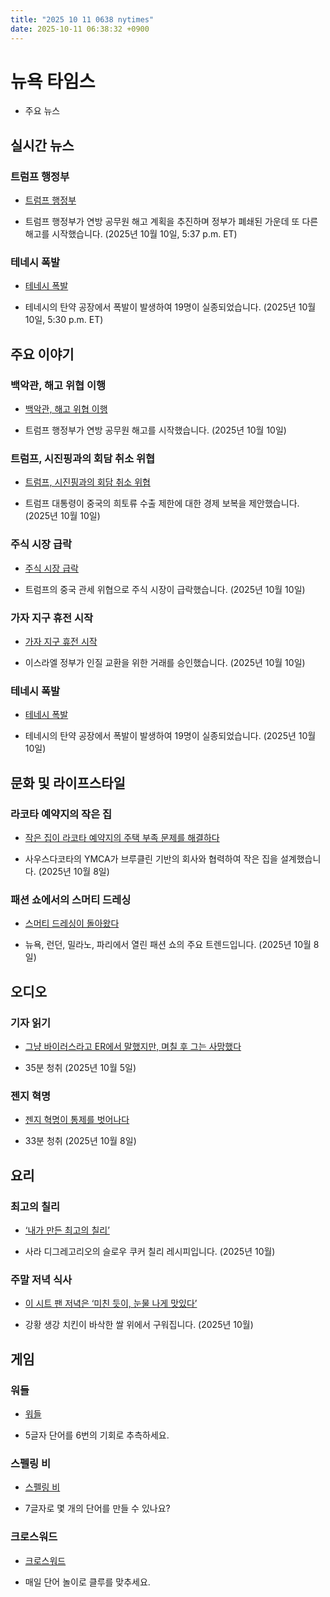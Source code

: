 ```yaml
---
title: "2025 10 11 0638 nytimes"
date: 2025-10-11 06:38:32 +0900
---
```


# 뉴욕 타임스
- 주요 뉴스

## 실시간 뉴스

### 트럼프 행정부
- [트럼프 행정부](https://www.nytimes.com/live/2025/10/10/us/trump-news)
  
- 트럼프 행정부가 연방 공무원 해고 계획을 추진하며 정부가 폐쇄된 가운데 또 다른 해고를 시작했습니다. (2025년 10월 10일, 5:37 p.m. ET)
### 테네시 폭발
- [테네시 폭발](https://www.nytimes.com/live/2025/10/10/us/explosion-tennessee)
  
- 테네시의 탄약 공장에서 폭발이 발생하여 19명이 실종되었습니다. (2025년 10월 10일, 5:30 p.m. ET)
## 주요 이야기

### 백악관, 해고 위협 이행
- [백악관, 해고 위협 이행](https://www.nytimes.com/live/2025/10/10/us/trump-news)
  
- 트럼프 행정부가 연방 공무원 해고를 시작했습니다. (2025년 10월 10일)
### 트럼프, 시진핑과의 회담 취소 위협
- [트럼프, 시진핑과의 회담 취소 위협](https://www.nytimes.com/2025/10/10/us/politics/trump-xi-china-tariffs-rare-earth.html)
  
- 트럼프 대통령이 중국의 희토류 수출 제한에 대한 경제 보복을 제안했습니다. (2025년 10월 10일)
### 주식 시장 급락
- [주식 시장 급락](https://www.nytimes.com/2025/10/10/business/stock-market-trump-tariffs.html)
  
- 트럼프의 중국 관세 위협으로 주식 시장이 급락했습니다. (2025년 10월 10일)
### 가자 지구 휴전 시작
- [가자 지구 휴전 시작](https://www.nytimes.com/2025/10/10/world/middleeast/gaza-cease-fire-israel-hamas.html)
  
- 이스라엘 정부가 인질 교환을 위한 거래를 승인했습니다. (2025년 10월 10일)
### 테네시 폭발
- [테네시 폭발](https://www.nytimes.com/live/2025/10/10/us/explosion-tennessee)
  
- 테네시의 탄약 공장에서 폭발이 발생하여 19명이 실종되었습니다. (2025년 10월 10일)
## 문화 및 라이프스타일

### 라코타 예약지의 작은 집
- [작은 집이 라코타 예약지의 주택 부족 문제를 해결하다](https://www.nytimes.com/2025/10/08/realestate/lakota-tiny-homes-housing-shortage.html)
  
- 사우스다코타의 YMCA가 브루클린 기반의 회사와 협력하여 작은 집을 설계했습니다. (2025년 10월 8일)
### 패션 쇼에서의 스머티 드레싱
- [스머티 드레싱이 돌아왔다](https://www.nytimes.com/2025/10/08/t-magazine/fashion-shows-miu-miu-prada-tradwife-smutty.html)
  
- 뉴욕, 런던, 밀라노, 파리에서 열린 패션 쇼의 주요 트렌드입니다. (2025년 10월 8일)
## 오디오

### 기자 읽기
- [그냥 바이러스라고 ER에서 말했지만, 며칠 후 그는 사망했다](https://www.nytimes.com/2025/10/05/well/sam-terblanche-virus-death-columbia.html)
  
- 35분 청취 (2025년 10월 5일)
### 젠지 혁명
- [젠지 혁명이 통제를 벗어나다](https://www.nytimes.com/2025/10/08/world/asia/nepal-gen-z-revolution.html)
  
- 33분 청취 (2025년 10월 8일)
## 요리

### 최고의 칠리
- [‘내가 만든 최고의 칠리’](https://cooking.nytimes.com/recipes/1019903-slow-cooker-chili)
  
- 사라 디그레고리오의 슬로우 쿠커 칠리 레시피입니다. (2025년 10월)
### 주말 저녁 식사
- [이 시트 팬 저녁은 ‘미친 듯이, 눈물 나게 맛있다’](https://cooking.nytimes.com/recipes/1025011-sheet-pan-turmeric-chicken-and-crispy-rice)
  
- 강황 생강 치킨이 바삭한 쌀 위에서 구워집니다. (2025년 10월)
## 게임

### 워들
- [워들](https://www.nytimes.com/games/wordle/index.html)
  
- 5글자 단어를 6번의 기회로 추측하세요.
### 스펠링 비
- [스펠링 비](https://www.nytimes.com/puzzles/spelling-bee)
  
- 7글자로 몇 개의 단어를 만들 수 있나요?
### 크로스워드
- [크로스워드](https://www.nytimes.com/crosswords/game/daily)
  
- 매일 단어 놀이로 클루를 맞추세요.